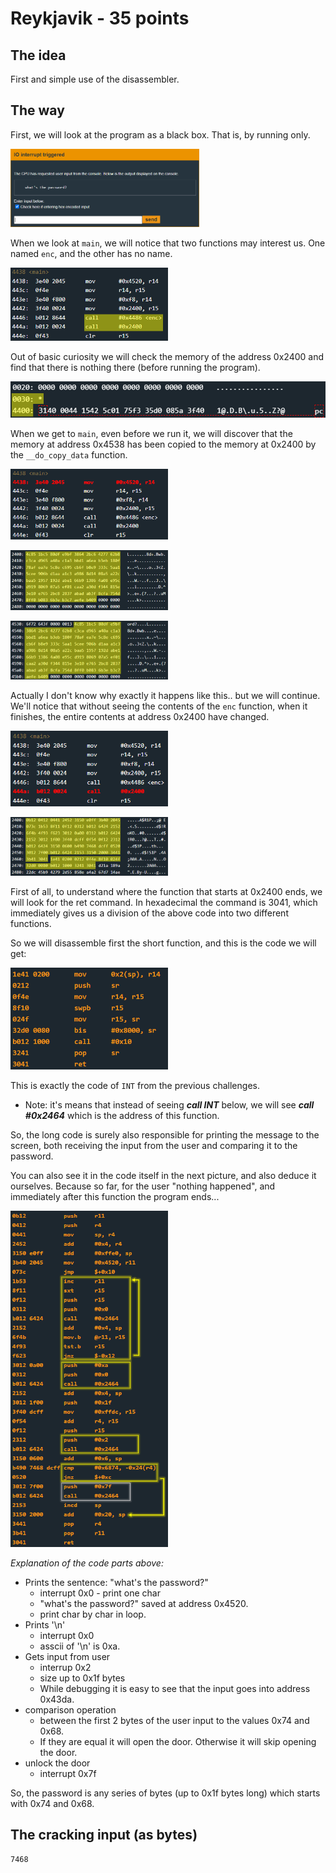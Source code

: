 # Reykjavik - 35 points
 
## The idea
First and simple use of the disassembler.

## The way
First, we will look at the program as a black box. That is, by running only.

<img src="./5.1.png" width="60%"></img>

When we look at `main`, we will notice that two functions may interest us. One named `enc`, and the other has no name.

<img src="./5.2.png" width="50%"></img>

Out of basic curiosity we will check the memory of the address 0x2400 and find that there is nothing there (before running the program).

<img src="./5.3.png"></img>

When we get to `main`, even before we run it, we will discover that the memory at address 0x4538 has been copied to the memory at 0x2400 by the `__do_copy_data` function.

<img src="./5.4.png" width="50%"></img>

<img src="./5.5.png" width="50%"></img>

<img src="./5.6.png" width="50%"></img>

Actually I don't know why exactly it happens like this.. but we will continue.
We'll notice that without seeing the contents of the `enc` function, when it finishes, the entire contents at address 0x2400 have changed.

<img src="./5.7.png" width="50%"></img>

<img src="./5.8.png" width="50%"></img>

First of all, to understand where the function that starts at 0x2400 ends, we will look for the ret command. In hexadecimal the command is 3041, which immediately gives us a division of the above code into two different functions.

So we will disassemble first the short function, and this is the code we will get:

<img src="./5.9.png" width="50%"></img>

This is exactly the code of `INT` from the previous challenges.

* Note: it's means that instead of seeing ***call INT*** below, we will see ***call #0x2464*** which is the address of this function.

So, the long code is surely also responsible for printing the message to the screen, both receiving the input from the user and comparing it to the password.

You can also see it in the code itself in the next picture, and also deduce it ourselves. Because so far, for the user "nothing happened", and immediately after this function the program ends...

<img src="./5.10.png" width="50%"></img>

*Explanation of the code parts above:*
* Prints the sentence: "what's the password?"
    * interrupt 0x0 - print one char
    * "what's the password?" saved at address 0x4520.
    * print char by char in loop.
* Prints '\n'
    * interrupt 0x0
    * asscii of '\n' is 0xa.
* Gets input from user
    * interrup 0x2
    * size up to 0x1f bytes
    * While debugging it is easy to see that the input goes into address 0x43da.
* comparison operation
    * between the first 2 bytes of the user input to the values 0x74 and 0x68.
    * If they are equal it will open the door. Otherwise it will skip opening the door.
* unlock the door
    * interrupt 0x7f

So, the password is any series of bytes (up to 0x1f bytes long) which starts with 0x74 and 0x68.

## The cracking input (as bytes)
```
7468
```


